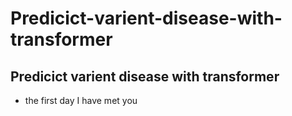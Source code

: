 # Predicict-varient-disease-with-transformer
Predicict varient disease with transformer
---
- the first day I have met you
